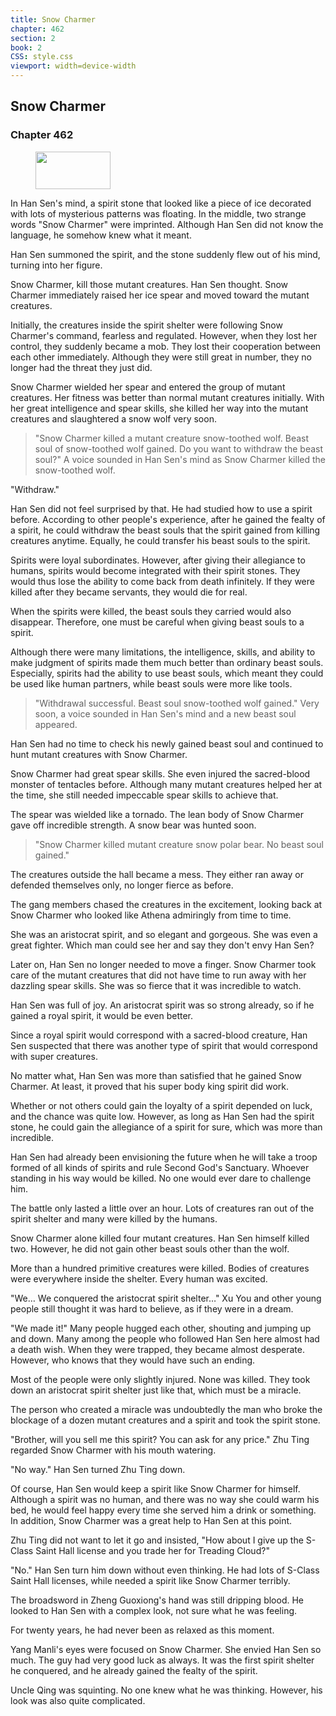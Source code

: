 ```yaml
---
title: Snow Charmer
chapter: 462
section: 2
book: 2
CSS: style.css
viewport: width=device-width
---
```


## Snow Charmer

### Chapter 462

<figure>
	<img src="../Images/gem.gif" alt="" id="gem" width="120" height="60" />
</figure>

In Han Sen's mind, a spirit stone that looked like a piece of ice decorated with lots of mysterious patterns was floating. In the middle, two strange words "Snow Charmer" were imprinted. Although Han Sen did not know the language, he somehow knew what it meant.

Han Sen summoned the spirit, and the stone suddenly flew out of his mind, turning into her figure.

Snow Charmer, kill those mutant creatures. Han Sen thought. Snow Charmer immediately raised her ice spear and moved toward the mutant creatures.

Initially, the creatures inside the spirit shelter were following Snow Charmer's command, fearless and regulated. However, when they lost her control, they suddenly became a mob. They lost their cooperation between each other immediately. Although they were still great in number, they no longer had the threat they just did.

Snow Charmer wielded her spear and entered the group of mutant creatures. Her fitness was better than normal mutant creatures initially. With her great intelligence and spear skills, she killed her way into the mutant creatures and slaughtered a snow wolf very soon.

> "Snow Charmer killed a mutant creature snow-toothed wolf. Beast soul of snow-toothed wolf gained. Do you want to withdraw the beast soul?" A voice sounded in Han Sen's mind as Snow Charmer killed the snow-toothed wolf.

"Withdraw."

Han Sen did not feel surprised by that. He had studied how to use a spirit before. According to other people's experience, after he gained the fealty of a spirit, he could withdraw the beast souls that the spirit gained from killing creatures anytime. Equally, he could transfer his beast souls to the spirit.

Spirits were loyal subordinates. However, after giving their allegiance to humans, spirits would become integrated with their spirit stones. They would thus lose the ability to come back from death infinitely. If they were killed after they became servants, they would die for real.

When the spirits were killed, the beast souls they carried would also disappear. Therefore, one must be careful when giving beast souls to a spirit.

Although there were many limitations, the intelligence, skills, and ability to make judgment of spirits made them much better than ordinary beast souls. Especially, spirits had the ability to use beast souls, which meant they could be used like human partners, while beast souls were more like tools.

> "Withdrawal successful. Beast soul snow-toothed wolf gained." 
Very soon, a voice sounded in Han Sen's mind and a new beast soul appeared.

Han Sen had no time to check his newly gained beast soul and continued to hunt mutant creatures with Snow Charmer.

Snow Charmer had great spear skills. She even injured the sacred-blood monster of tentacles before. Although many mutant creatures helped her at the time, she still needed impeccable spear skills to achieve that.

The spear was wielded like a tornado. The lean body of Snow Charmer gave off incredible strength. A snow bear was hunted soon.

> "Snow Charmer killed mutant creature snow polar bear. No beast soul gained."

The creatures outside the hall became a mess. They either ran away or defended themselves only, no longer fierce as before.

The gang members chased the creatures in the excitement, looking back at Snow Charmer who looked like Athena admiringly from time to time.

She was an aristocrat spirit, and so elegant and gorgeous. She was even a great fighter. Which man could see her and say they don't envy Han Sen?

Later on, Han Sen no longer needed to move a finger. Snow Charmer took care of the mutant creatures that did not have time to run away with her dazzling spear skills. She was so fierce that it was incredible to watch.

Han Sen was full of joy. An aristocrat spirit was so strong already, so if he gained a royal spirit, it would be even better.

Since a royal spirit would correspond with a sacred-blood creature, Han Sen suspected that there was another type of spirit that would correspond with super creatures.

No matter what, Han Sen was more than satisfied that he gained Snow Charmer. At least, it proved that his super body king spirit did work.

Whether or not others could gain the loyalty of a spirit depended on luck, and the chance was quite low. However, as long as Han Sen had the spirit stone, he could gain the allegiance of a spirit for sure, which was more than incredible.

Han Sen had already been envisioning the future when he will take a troop formed of all kinds of spirits and rule Second God's Sanctuary. Whoever standing in his way would be killed. No one would ever dare to challenge him.

The battle only lasted a little over an hour. Lots of creatures ran out of the spirit shelter and many were killed by the humans.

Snow Charmer alone killed four mutant creatures. Han Sen himself killed two. However, he did not gain other beast souls other than the wolf.

More than a hundred primitive creatures were killed. Bodies of creatures were everywhere inside the shelter. Every human was excited.

"We… We conquered the aristocrat spirit shelter…" Xu You and other young people still thought it was hard to believe, as if they were in a dream.

"We made it!" Many people hugged each other, shouting and jumping up and down. Many among the people who followed Han Sen here almost had a death wish. When they were trapped, they became almost desperate. However, who knows that they would have such an ending.

Most of the people were only slightly injured. None was killed. They took down an aristocrat spirit shelter just like that, which must be a miracle.

The person who created a miracle was undoubtedly the man who broke the blockage of a dozen mutant creatures and a spirit and took the spirit stone.

"Brother, will you sell me this spirit? You can ask for any price." Zhu Ting regarded Snow Charmer with his mouth watering.

"No way." Han Sen turned Zhu Ting down.

Of course, Han Sen would keep a spirit like Snow Charmer for himself. Although a spirit was no human, and there was no way she could warm his bed, he would feel happy every time she served him a drink or something. In addition, Snow Charmer was a great help to Han Sen at this point.

Zhu Ting did not want to let it go and insisted, "How about I give up the S-Class Saint Hall license and you trade her for Treading Cloud?"

"No." Han Sen turn him down without even thinking. He had lots of S-Class Saint Hall licenses, while needed a spirit like Snow Charmer terribly.

The broadsword in Zheng Guoxiong's hand was still dripping blood. He looked to Han Sen with a complex look, not sure what he was feeling.

For twenty years, he had never been as relaxed as this moment.

Yang Manli's eyes were focused on Snow Charmer. She envied Han Sen so much. The guy had very good luck as always. It was the first spirit shelter he conquered, and he already gained the fealty of the spirit.

Uncle Qing was squinting. No one knew what he was thinking. However, his look was also quite complicated.